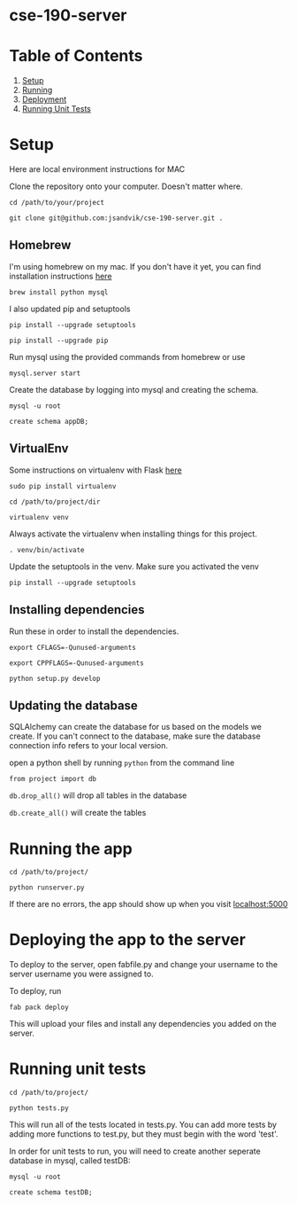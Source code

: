 cse-190-server
==============

# Table of Contents
1. [Setup](#setup)
2. [Running](#running)
3. [Deployment](#deploy)
3. [Running Unit Tests](#tests)

# <a name="setup"></a>Setup 
Here are local environment instructions for MAC

Clone the repository onto your computer. Doesn't matter where.

`cd /path/to/your/project`

`git clone git@github.com:jsandvik/cse-190-server.git .`

## Homebrew
I'm using homebrew on my mac. If you don't have it yet, you can find installation instructions [here](http://brew.sh)

`brew install python mysql`

I also updated pip and setuptools

`pip install --upgrade setuptools`

`pip install --upgrade pip`

Run mysql using the provided commands from homebrew or use 

`mysql.server start`

Create the database by logging into mysql and creating the schema.

`mysql -u root`

`create schema appDB;`

## VirtualEnv
Some instructions on virtualenv with Flask [here](http://flask.pocoo.org/docs/installation/)

`sudo pip install virtualenv`

`cd /path/to/project/dir`

`virtualenv venv`

Always activate the virtualenv when installing things for this project.

`. venv/bin/activate`

Update the setuptools in the venv. Make sure you activated the venv

`pip install --upgrade setuptools`


## Installing dependencies
Run these in order to install the dependencies.

`export CFLAGS=-Qunused-arguments`

`export CPPFLAGS=-Qunused-arguments`

`python setup.py develop`

## Updating the database
SQLAlchemy can create the database for us based on the models we create. If you can't connect to the database, make sure the database connection info refers to your local version.

open a python shell by running `python` from the command line

`from project import db`

`db.drop_all()` will drop all tables in the database

`db.create_all()` will create the tables

# <a name="running"></a>Running the app 

`cd /path/to/project/`

`python runserver.py`

If there are no errors, the app should show up when you visit [localhost:5000](http://localhost:5000)

# <a name="deploy"></a>Deploying the app to the server 

To deploy to the server, open fabfile.py and change your username to the server username you were assigned to.

To deploy, run

`fab pack deploy`

This will upload your files and install any dependencies you added on the server.

# <a name="tests"></a>Running unit tests 

`cd /path/to/project/`

`python tests.py`

This will run all of the tests located in tests.py. You can add more tests by adding more functions to test.py, but they must begin with the word 'test'.

In order for unit tests to run, you will need to create another seperate database in mysql, called testDB:

`mysql -u root`

`create schema testDB;`

